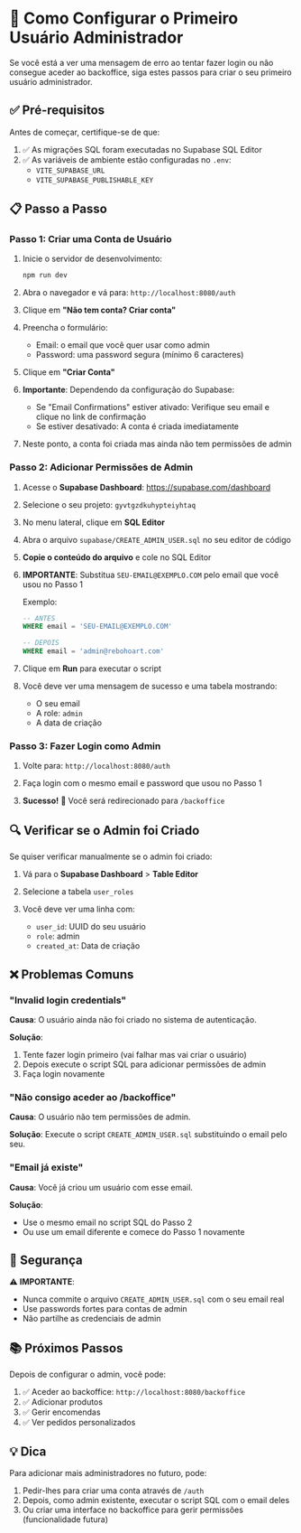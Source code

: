 # 🔐 Como Configurar o Primeiro Usuário Administrador

Se você está a ver uma mensagem de erro ao tentar fazer login ou não consegue aceder ao backoffice, siga estes passos para criar o seu primeiro usuário administrador.

## ✅ Pré-requisitos

Antes de começar, certifique-se de que:

1. ✅ As migrações SQL foram executadas no Supabase SQL Editor
2. ✅ As variáveis de ambiente estão configuradas no `.env`:
   - `VITE_SUPABASE_URL`
   - `VITE_SUPABASE_PUBLISHABLE_KEY`

## 📋 Passo a Passo

### Passo 1: Criar uma Conta de Usuário

1. Inicie o servidor de desenvolvimento:
   ```bash
   npm run dev
   ```

2. Abra o navegador e vá para: `http://localhost:8080/auth`

3. Clique em **"Não tem conta? Criar conta"**

4. Preencha o formulário:
   - Email: o email que você quer usar como admin
   - Password: uma password segura (mínimo 6 caracteres)

5. Clique em **"Criar Conta"**

6. **Importante**: Dependendo da configuração do Supabase:
   - Se "Email Confirmations" estiver ativado: Verifique seu email e clique no link de confirmação
   - Se estiver desativado: A conta é criada imediatamente

7. Neste ponto, a conta foi criada mas ainda não tem permissões de admin

### Passo 2: Adicionar Permissões de Admin

1. Acesse o **Supabase Dashboard**: https://supabase.com/dashboard

2. Selecione o seu projeto: `gyvtgzdkuhypteiyhtaq`

3. No menu lateral, clique em **SQL Editor**

4. Abra o arquivo `supabase/CREATE_ADMIN_USER.sql` no seu editor de código

5. **Copie o conteúdo do arquivo** e cole no SQL Editor

6. **IMPORTANTE**: Substitua `SEU-EMAIL@EXEMPLO.COM` pelo email que você usou no Passo 1

   Exemplo:
   ```sql
   -- ANTES
   WHERE email = 'SEU-EMAIL@EXEMPLO.COM'

   -- DEPOIS
   WHERE email = 'admin@rebohoart.com'
   ```

7. Clique em **Run** para executar o script

8. Você deve ver uma mensagem de sucesso e uma tabela mostrando:
   - O seu email
   - A role: `admin`
   - A data de criação

### Passo 3: Fazer Login como Admin

1. Volte para: `http://localhost:8080/auth`

2. Faça login com o mesmo email e password que usou no Passo 1

3. **Sucesso!** 🎉 Você será redirecionado para `/backoffice`

## 🔍 Verificar se o Admin foi Criado

Se quiser verificar manualmente se o admin foi criado:

1. Vá para o **Supabase Dashboard** > **Table Editor**

2. Selecione a tabela `user_roles`

3. Você deve ver uma linha com:
   - `user_id`: UUID do seu usuário
   - `role`: admin
   - `created_at`: Data de criação

## ❌ Problemas Comuns

### "Invalid login credentials"

**Causa**: O usuário ainda não foi criado no sistema de autenticação.

**Solução**:
1. Tente fazer login primeiro (vai falhar mas vai criar o usuário)
2. Depois execute o script SQL para adicionar permissões de admin
3. Faça login novamente

### "Não consigo aceder ao /backoffice"

**Causa**: O usuário não tem permissões de admin.

**Solução**: Execute o script `CREATE_ADMIN_USER.sql` substituindo o email pelo seu.

### "Email já existe"

**Causa**: Você já criou um usuário com esse email.

**Solução**:
- Use o mesmo email no script SQL do Passo 2
- Ou use um email diferente e comece do Passo 1 novamente

## 🔐 Segurança

⚠️ **IMPORTANTE**:
- Nunca commite o arquivo `CREATE_ADMIN_USER.sql` com o seu email real
- Use passwords fortes para contas de admin
- Não partilhe as credenciais de admin

## 📚 Próximos Passos

Depois de configurar o admin, você pode:

1. ✅ Aceder ao backoffice: `http://localhost:8080/backoffice`
2. ✅ Adicionar produtos
3. ✅ Gerir encomendas
4. ✅ Ver pedidos personalizados

## 💡 Dica

Para adicionar mais administradores no futuro, pode:

1. Pedir-lhes para criar uma conta através de `/auth`
2. Depois, como admin existente, executar o script SQL com o email deles
3. Ou criar uma interface no backoffice para gerir permissões (funcionalidade futura)

